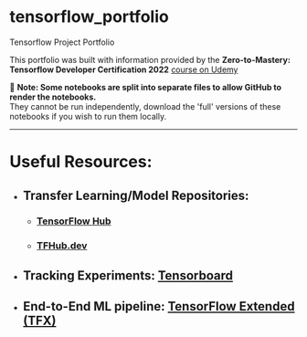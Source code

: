 # tensorflow_portfolio
Tensorflow Project Portfolio

This portfolio was built with information provided by the **Zero-to-Mastery: Tensorflow Developer Certification 2022** [course on Udemy](https://www.udemy.com/course/tensorflow-developer-certificate-machine-learning-zero-to-mastery/)

🔑 **Note: Some notebooks are split into separate files to allow GitHub to render the notebooks.**<br>They cannot be run independently, download the 'full' versions of these notebooks if you wish to run them locally.


---
# Useful Resources:
	
* ## Transfer Learning/Model Repositories:
	* ### [TensorFlow Hub](https://www.tensorflow.org/hub/)
	* ### [TFHub.dev](https://tfhub.dev/)

* ## Tracking Experiments: [Tensorboard](https://tensorboard.dev/)
* ## End-to-End ML pipeline: [TensorFlow Extended (TFX)](https://www.tensorflow.org/tfx/)
